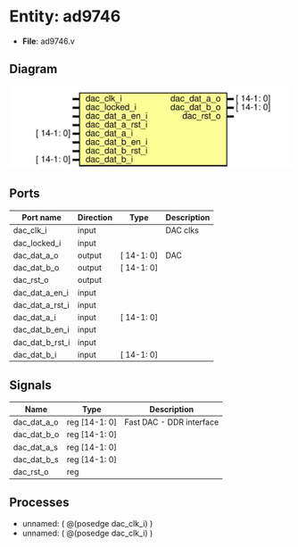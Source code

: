 # Entity: ad9746

- **File**: ad9746.v
## Diagram

![Diagram](ad9746.svg "Diagram")
## Ports

| Port name       | Direction | Type       | Description |
| --------------- | --------- | ---------- | ----------- |
| dac_clk_i       | input     |            | DAC clks    |
| dac_locked_i    | input     |            |             |
| dac_dat_a_o     | output    | [ 14-1: 0] | DAC         |
| dac_dat_b_o     | output    | [ 14-1: 0] |             |
| dac_rst_o       | output    |            |             |
| dac_dat_a_en_i  | input     |            |             |
| dac_dat_a_rst_i | input     |            |             |
| dac_dat_a_i     | input     | [ 14-1: 0] |             |
| dac_dat_b_en_i  | input     |            |             |
| dac_dat_b_rst_i | input     |            |             |
| dac_dat_b_i     | input     | [ 14-1: 0] |             |
## Signals

| Name        | Type           | Description               |
| ----------- | -------------- | ------------------------- |
| dac_dat_a_o | reg  [14-1: 0] | Fast DAC - DDR interface  |
| dac_dat_b_o | reg  [14-1: 0] |                           |
| dac_dat_a_s | reg  [14-1: 0] |                           |
| dac_dat_b_s | reg  [14-1: 0] |                           |
| dac_rst_o   | reg            |                           |
## Processes
- unnamed: ( @(posedge dac_clk_i) )
- unnamed: ( @(posedge dac_clk_i) )
